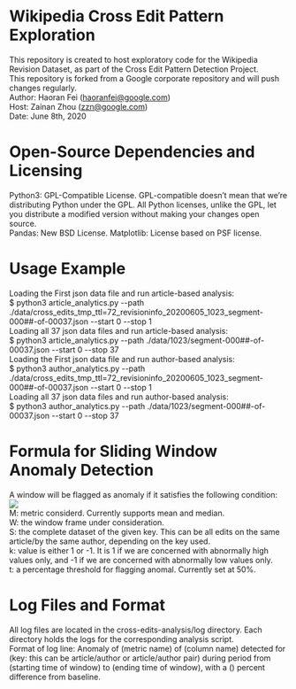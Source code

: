 # Wikipedia Cross Edit Pattern Exploration
This repository is created to host exploratory code for the Wikipedia Revision Dataset, as part of the Cross Edit Pattern Detection Project. <br />
This repository is forked from a Google corporate repository and will push changes regularly. <br />
Author: Haoran Fei (haoranfei@google.com) <br />
Host: Zainan Zhou (zzn@google.com) <br />
Date: June 8th, 2020 <br />

# Open-Source Dependencies and Licensing
Python3: GPL-Compatible License. GPL-compatible doesn’t mean that we’re distributing Python under the GPL. All Python licenses, unlike the GPL, let you distribute a modified version without making your changes open source. <br />
Pandas: New BSD License.
Matplotlib: License based on PSF license. 

# Usage Example
Loading the First json data file and run article-based analysis: <br />
$ python3 article_analytics.py --path ./data/cross_edits_tmp_ttl=72_revisioninfo_20200605_1023_segment-000##-of-00037.json --start 0 --stop 1 <br />
Loading all 37 json data files and run article-based analysis: <br />
$ python3 article_analytics.py --path ./data/1023/segment-000##-of-00037.json --start 0 --stop 37 <br />
Loading the First json data file and run author-based analysis: <br />
$ python3 author_analytics.py --path ./data/cross_edits_tmp_ttl=72_revisioninfo_20200605_1023_segment-000##-of-00037.json --start 0 --stop 1 <br />
Loading all 37 json data files and run author-based analysis: <br />
$ python3 author_analytics.py --path ./data/1023/segment-000##-of-00037.json --start 0 --stop 37 <br />

# Formula for Sliding Window Anomaly Detection
A window will be flagged as anomaly if it satisfies the following condition: <br />
<img src="https://render.githubusercontent.com/render/math?math=(M(W) - M(S)) * k / M(S) > t"> <br />
M: metric considerd. Currently supports mean and median. <br />
W: the window frame under consideration. <br />
S: the complete dataset of the given key. This can be all edits on the same article/by the same author, depending on the key used. <br />
k: value is either 1 or -1. It is 1 if we are concerned with abnormally high values only, and -1 if we are concerned with abnormally
low values only. <br />
t: a percentage threshold for flagging anomal. Currently set at 50%. <br/> 

# Log Files and Format
All log files are located in the cross-edits-analysis/log directory. Each directory holds the logs for the corresponding analysis script. <br />
Format of log line: Anomaly of (metric name) of (column name) detected for (key: this can be article/author or article/author pair) during period from 
(starting time of window) to (ending time of window), with a () percent difference from baseline. <br />






